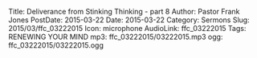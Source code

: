 Title: Deliverance from Stinking Thinking - part 8
Author: Pastor Frank Jones
PostDate: 2015-03-22
Date: 2015-03-22
Category: Sermons
Slug: 2015/03/ffc_03222015
Icon: microphone
AudioLink: ffc_03222015
Tags: RENEWING YOUR MIND
mp3: ffc_03222015/03222015.mp3
ogg: ffc_03222015/03222015.ogg
